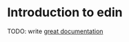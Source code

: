 # Introduction to edin

TODO: write [great documentation](http://jacobian.org/writing/what-to-write/)
